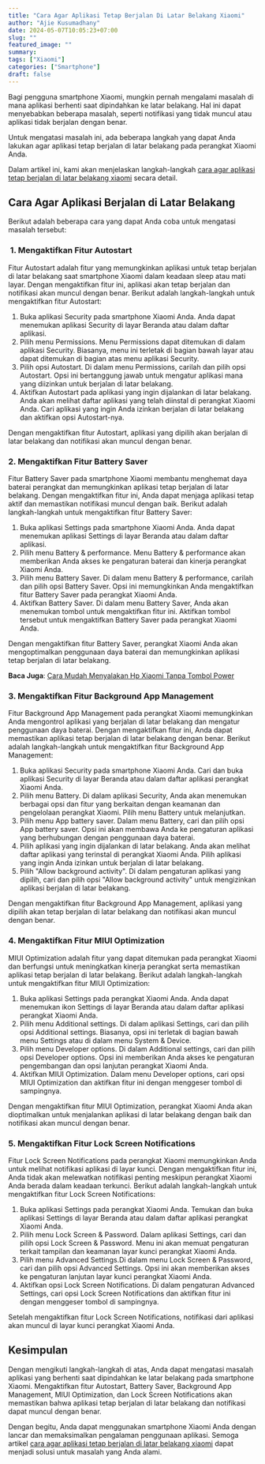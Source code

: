```yaml
---
title: "Cara Agar Aplikasi Tetap Berjalan Di Latar Belakang Xiaomi"
author: "Ajie Kusumadhany"
date: 2024-05-07T10:05:23+07:00
slug: ""
featured_image: ""
summary: 
tags: ["Xiaomi"]
categories: ["Smartphone"]
draft: false
---
```


Bagi pengguna smartphone Xiaomi, mungkin pernah mengalami masalah di mana aplikasi berhenti saat dipindahkan ke latar belakang. Hal ini dapat menyebabkan beberapa masalah, seperti notifikasi yang tidak muncul atau aplikasi tidak berjalan dengan benar. 

Untuk mengatasi masalah ini, ada beberapa langkah yang dapat Anda lakukan agar aplikasi tetap berjalan di latar belakang pada perangkat Xiaomi Anda. 

Dalam artikel ini, kami akan menjelaskan langkah-langkah [cara agar aplikasi tetap berjalan di latar belakang xiaomi](https://ajiekusumadhany.com/cara-agar-aplikasi-tetap-berjalan-di-latar-belakang-xiaomi) secara detail.

Cara Agar Aplikasi Berjalan di Latar Belakang
---------------------------------------------

Berikut adalah beberapa cara yang dapat Anda coba untuk mengatasi masalah tersebut:

###  1. Mengaktifkan Fitur Autostart

Fitur Autostart adalah fitur yang memungkinkan aplikasi untuk tetap berjalan di latar belakang saat smartphone Xiaomi dalam keadaan sleep atau mati layar. Dengan mengaktifkan fitur ini, aplikasi akan tetap berjalan dan notifikasi akan muncul dengan benar. Berikut adalah langkah-langkah untuk mengaktifkan fitur Autostart:

1.  Buka aplikasi Security pada smartphone Xiaomi Anda. Anda dapat menemukan aplikasi Security di layar Beranda atau dalam daftar aplikasi.
2.  Pilih menu Permissions. Menu Permissions dapat ditemukan di dalam aplikasi Security. Biasanya, menu ini terletak di bagian bawah layar atau dapat ditemukan di bagian atas menu aplikasi Security.
3.  Pilih opsi Autostart. Di dalam menu Permissions, carilah dan pilih opsi Autostart. Opsi ini bertanggung jawab untuk mengatur aplikasi mana yang diizinkan untuk berjalan di latar belakang.
4.  Aktifkan Autostart pada aplikasi yang ingin dijalankan di latar belakang. Anda akan melihat daftar aplikasi yang telah diinstal di perangkat Xiaomi Anda. Cari aplikasi yang ingin Anda izinkan berjalan di latar belakang dan aktifkan opsi Autostart-nya.

Dengan mengaktifkan fitur Autostart, aplikasi yang dipilih akan berjalan di latar belakang dan notifikasi akan muncul dengan benar.

### 2\. Mengaktifkan Fitur Battery Saver

Fitur Battery Saver pada smartphone Xiaomi membantu menghemat daya baterai perangkat dan memungkinkan aplikasi tetap berjalan di latar belakang. Dengan mengaktifkan fitur ini, Anda dapat menjaga aplikasi tetap aktif dan memastikan notifikasi muncul dengan baik. Berikut adalah langkah-langkah untuk mengaktifkan fitur Battery Saver:

1.  Buka aplikasi Settings pada smartphone Xiaomi Anda. Anda dapat menemukan aplikasi Settings di layar Beranda atau dalam daftar aplikasi.
2.  Pilih menu Battery & performance. Menu Battery & performance akan memberikan Anda akses ke pengaturan baterai dan kinerja perangkat Xiaomi Anda.
3.  Pilih menu Battery Saver. Di dalam menu Battery & performance, carilah dan pilih opsi Battery Saver. Opsi ini memungkinkan Anda mengaktifkan fitur Battery Saver pada perangkat Xiaomi Anda.
4.  Aktifkan Battery Saver. Di dalam menu Battery Saver, Anda akan menemukan tombol untuk mengaktifkan fitur ini. Aktifkan tombol tersebut untuk mengaktifkan Battery Saver pada perangkat Xiaomi Anda.

Dengan mengaktifkan fitur Battery Saver, perangkat Xiaomi Anda akan mengoptimalkan penggunaan daya baterai dan memungkinkan aplikasi tetap berjalan di latar belakang.

**Baca Juga**: [Cara Mudah Menyalakan Hp Xiaomi Tanpa Tombol Power](https://ajiekusumadhany.com/menyalakan-hp-xiaomi-tanpa-tombol-power/)

### 3\. Mengaktifkan Fitur Background App Management

Fitur Background App Management pada perangkat Xiaomi memungkinkan Anda mengontrol aplikasi yang berjalan di latar belakang dan mengatur penggunaan daya baterai. Dengan mengaktifkan fitur ini, Anda dapat memastikan aplikasi tetap berjalan di latar belakang dengan benar. Berikut adalah langkah-langkah untuk mengaktifkan fitur Background App Management:

1.  Buka aplikasi Security pada smartphone Xiaomi Anda. Cari dan buka aplikasi Security di layar Beranda atau dalam daftar aplikasi perangkat Xiaomi Anda.
2.  Pilih menu Battery. Di dalam aplikasi Security, Anda akan menemukan berbagai opsi dan fitur yang berkaitan dengan keamanan dan pengelolaan perangkat Xiaomi. Pilih menu Battery untuk melanjutkan.
3.  Pilih menu App battery saver. Dalam menu Battery, cari dan pilih opsi App battery saver. Opsi ini akan membawa Anda ke pengaturan aplikasi yang berhubungan dengan penggunaan daya baterai.
4.  Pilih aplikasi yang ingin dijalankan di latar belakang. Anda akan melihat daftar aplikasi yang terinstal di perangkat Xiaomi Anda. Pilih aplikasi yang ingin Anda izinkan untuk berjalan di latar belakang.
5.  Pilih "Allow background activity". Di dalam pengaturan aplikasi yang dipilih, cari dan pilih opsi "Allow background activity" untuk mengizinkan aplikasi berjalan di latar belakang.

Dengan mengaktifkan fitur Background App Management, aplikasi yang dipilih akan tetap berjalan di latar belakang dan notifikasi akan muncul dengan benar.

### 4\. Mengaktifkan Fitur MIUI Optimization

MIUI Optimization adalah fitur yang dapat ditemukan pada perangkat Xiaomi dan berfungsi untuk meningkatkan kinerja perangkat serta memastikan aplikasi tetap berjalan di latar belakang. Berikut adalah langkah-langkah untuk mengaktifkan fitur MIUI Optimization:

1.  Buka aplikasi Settings pada perangkat Xiaomi Anda. Anda dapat menemukan ikon Settings di layar Beranda atau dalam daftar aplikasi perangkat Xiaomi Anda.
2.  Pilih menu Additional settings. Di dalam aplikasi Settings, cari dan pilih opsi Additional settings. Biasanya, opsi ini terletak di bagian bawah menu Settings atau di dalam menu System & Device.
3.  Pilih menu Developer options. Di dalam Additional settings, cari dan pilih opsi Developer options. Opsi ini memberikan Anda akses ke pengaturan pengembangan dan opsi lanjutan perangkat Xiaomi Anda.
4.  Aktifkan MIUI Optimization. Dalam menu Developer options, cari opsi MIUI Optimization dan aktifkan fitur ini dengan menggeser tombol di sampingnya.

Dengan mengaktifkan fitur MIUI Optimization, perangkat Xiaomi Anda akan dioptimalkan untuk menjalankan aplikasi di latar belakang dengan baik dan notifikasi akan muncul dengan benar.

### 5\. Mengaktifkan Fitur Lock Screen Notifications

Fitur Lock Screen Notifications pada perangkat Xiaomi memungkinkan Anda untuk melihat notifikasi aplikasi di layar kunci. Dengan mengaktifkan fitur ini, Anda tidak akan melewatkan notifikasi penting meskipun perangkat Xiaomi Anda berada dalam keadaan terkunci. Berikut adalah langkah-langkah untuk mengaktifkan fitur Lock Screen Notifications:

1.  Buka aplikasi Settings pada perangkat Xiaomi Anda. Temukan dan buka aplikasi Settings di layar Beranda atau dalam daftar aplikasi perangkat Xiaomi Anda.
2.  Pilih menu Lock Screen & Password. Dalam aplikasi Settings, cari dan pilih opsi Lock Screen & Password. Menu ini akan memuat pengaturan terkait tampilan dan keamanan layar kunci perangkat Xiaomi Anda.
3.  Pilih menu Advanced Settings.Di dalam menu Lock Screen & Password, cari dan pilih opsi Advanced Settings. Opsi ini akan memberikan akses ke pengaturan lanjutan layar kunci perangkat Xiaomi Anda.
4.  Aktifkan opsi Lock Screen Notifications. Di dalam pengaturan Advanced Settings, cari opsi Lock Screen Notifications dan aktifkan fitur ini dengan menggeser tombol di sampingnya.

Setelah mengaktifkan fitur Lock Screen Notifications, notifikasi dari aplikasi akan muncul di layar kunci perangkat Xiaomi Anda.

Kesimpulan
----------

Dengan mengikuti langkah-langkah di atas, Anda dapat mengatasi masalah aplikasi yang berhenti saat dipindahkan ke latar belakang pada smartphone Xiaomi. Mengaktifkan fitur Autostart, Battery Saver, Background App Management, MIUI Optimization, dan Lock Screen Notifications akan memastikan bahwa aplikasi tetap berjalan di latar belakang dan notifikasi dapat muncul dengan benar. 

Dengan begitu, Anda dapat menggunakan smartphone Xiaomi Anda dengan lancar dan memaksimalkan pengalaman penggunaan aplikasi. Semoga artikel [cara agar aplikasi tetap berjalan di latar belakang xiaomi](https://ajiekusumadhany.com/cara-agar-aplikasi-tetap-berjalan-di-latar-belakang-xiaomi) dapat menjadi solusi untuk masalah yang Anda alami.